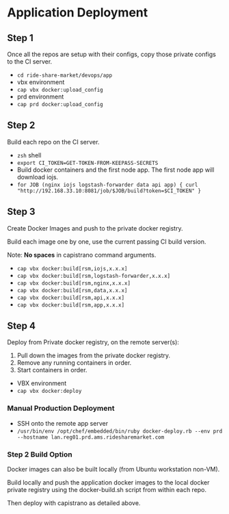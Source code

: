 # Application Deployment

## Step 1

Once all the repos are setup with their configs, copy those private configs to the CI server.

- `cd ride-share-market/devops/app`
- vbx environment
- `cap vbx docker:upload_config`
- prd environment
- `cap prd docker:upload_config`
 
## Step 2

Build each repo on the CI server.

- `zsh` shell
- `export CI_TOKEN=GET-TOKEN-FROM-KEEPASS-SECRETS`
- Build docker containers and the first node app. The first node app will download iojs.
- `for JOB (nginx iojs logstash-forwarder data api app) { curl "http://192.168.33.10:8081/job/$JOB/build?token=$CI_TOKEN" }`

## Step 3

Create Docker Images and push to the private docker registry.

Build each image one by one, use the current passing CI build version.

Note: **No spaces** in capistrano command arguments.

- `cap vbx docker:build[rsm,iojs,x.x.x]`
- `cap vbx docker:build[rsm,logstash-forwarder,x.x.x]` 
- `cap vbx docker:build[rsm,nginx,x.x.x]` 
- `cap vbx docker:build[rsm,data,x.x.x]`
- `cap vbx docker:build[rsm,api,x.x.x]`
- `cap vbx docker:build[rsm,app,x.x.x]` 

## Step 4

Deploy from Private docker registry, on the remote server(s):
 
1. Pull down the images from the private docker registry.
2. Remove any running containers in order.
3. Start containers in order.

- VBX environment
- `cap vbx docker:deploy`

### Manual Production Deployment
- SSH onto the remote app server
- `/usr/bin/env /opt/chef/embedded/bin/ruby docker-deploy.rb --env prd --hostname lan.reg01.prd.ams.ridesharemarket.com`

### Step 2 Build Option

Docker images can also be built locally (from Ubuntu workstation non-VM).

Build locally and push the application docker images to the local docker private registry
using the docker-build.sh script from within each repo.

Then deploy with capistrano as detailed above.

